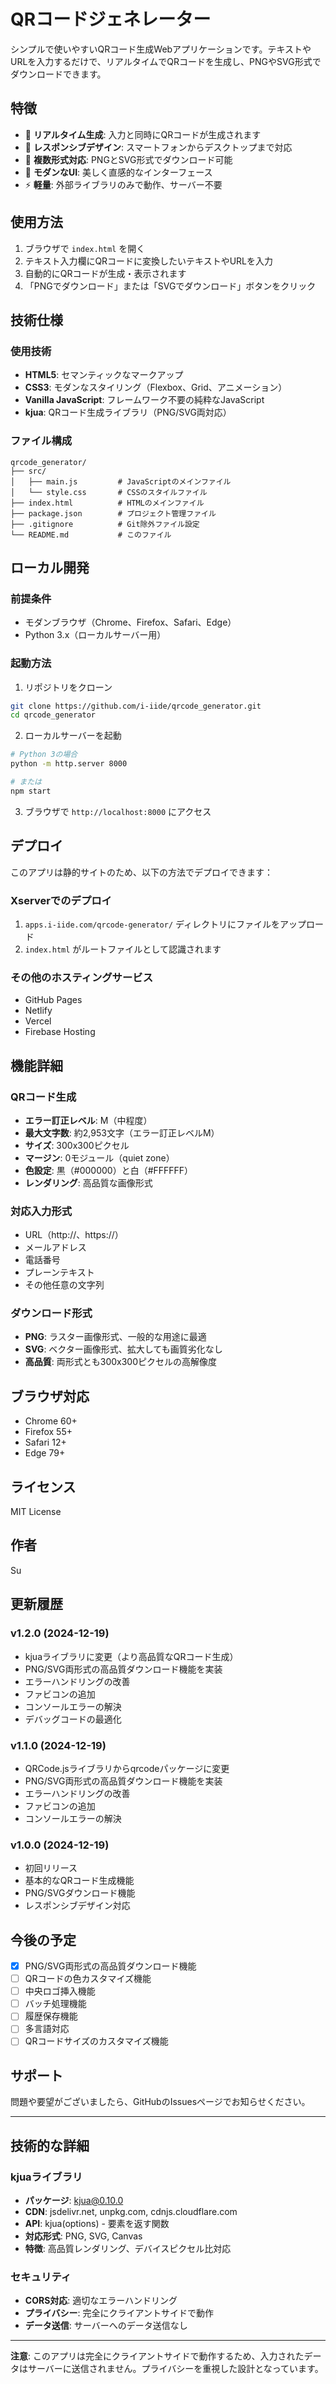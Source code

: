 # QRコードジェネレーター

シンプルで使いやすいQRコード生成Webアプリケーションです。テキストやURLを入力するだけで、リアルタイムでQRコードを生成し、PNGやSVG形式でダウンロードできます。

## 特徴

- 🚀 **リアルタイム生成**: 入力と同時にQRコードが生成されます
- 📱 **レスポンシブデザイン**: スマートフォンからデスクトップまで対応
- 💾 **複数形式対応**: PNGとSVG形式でダウンロード可能
- 🎨 **モダンなUI**: 美しく直感的なインターフェース
- ⚡ **軽量**: 外部ライブラリのみで動作、サーバー不要

## 使用方法

1. ブラウザで `index.html` を開く
2. テキスト入力欄にQRコードに変換したいテキストやURLを入力
3. 自動的にQRコードが生成・表示されます
4. 「PNGでダウンロード」または「SVGでダウンロード」ボタンをクリック

## 技術仕様

### 使用技術
- **HTML5**: セマンティックなマークアップ
- **CSS3**: モダンなスタイリング（Flexbox、Grid、アニメーション）
- **Vanilla JavaScript**: フレームワーク不要の純粋なJavaScript
- **kjua**: QRコード生成ライブラリ（PNG/SVG両対応）

### ファイル構成
```
qrcode_generator/
├── src/
│   ├── main.js         # JavaScriptのメインファイル
│   └── style.css       # CSSのスタイルファイル
├── index.html          # HTMLのメインファイル
├── package.json        # プロジェクト管理ファイル
├── .gitignore          # Git除外ファイル設定
└── README.md           # このファイル
```

## ローカル開発

### 前提条件
- モダンブラウザ（Chrome、Firefox、Safari、Edge）
- Python 3.x（ローカルサーバー用）

### 起動方法

1. リポジトリをクローン
```bash
git clone https://github.com/i-iide/qrcode_generator.git
cd qrcode_generator
```

2. ローカルサーバーを起動
```bash
# Python 3の場合
python -m http.server 8000

# または
npm start
```

3. ブラウザで `http://localhost:8000` にアクセス

## デプロイ

このアプリは静的サイトのため、以下の方法でデプロイできます：

### Xserverでのデプロイ
1. `apps.i-iide.com/qrcode-generator/` ディレクトリにファイルをアップロード
2. `index.html` がルートファイルとして認識されます

### その他のホスティングサービス
- GitHub Pages
- Netlify
- Vercel
- Firebase Hosting

## 機能詳細

### QRコード生成
- **エラー訂正レベル**: M（中程度）
- **最大文字数**: 約2,953文字（エラー訂正レベルM）
- **サイズ**: 300x300ピクセル
- **マージン**: 0モジュール（quiet zone）
- **色設定**: 黒（#000000）と白（#FFFFFF）
- **レンダリング**: 高品質な画像形式

### 対応入力形式
- URL（http://、https://）
- メールアドレス
- 電話番号
- プレーンテキスト
- その他任意の文字列

### ダウンロード形式
- **PNG**: ラスター画像形式、一般的な用途に最適
- **SVG**: ベクター画像形式、拡大しても画質劣化なし
- **高品質**: 両形式とも300x300ピクセルの高解像度

## ブラウザ対応

- Chrome 60+
- Firefox 55+
- Safari 12+
- Edge 79+

## ライセンス

MIT License

## 作者

Su

## 更新履歴

### v1.2.0 (2024-12-19)
- kjuaライブラリに変更（より高品質なQRコード生成）
- PNG/SVG両形式の高品質ダウンロード機能を実装
- エラーハンドリングの改善
- ファビコンの追加
- コンソールエラーの解決
- デバッグコードの最適化

### v1.1.0 (2024-12-19)
- QRCode.jsライブラリからqrcodeパッケージに変更
- PNG/SVG両形式の高品質ダウンロード機能を実装
- エラーハンドリングの改善
- ファビコンの追加
- コンソールエラーの解決

### v1.0.0 (2024-12-19)
- 初回リリース
- 基本的なQRコード生成機能
- PNG/SVGダウンロード機能
- レスポンシブデザイン対応

## 今後の予定

- [x] PNG/SVG両形式の高品質ダウンロード機能
- [ ] QRコードの色カスタマイズ機能
- [ ] 中央ロゴ挿入機能
- [ ] バッチ処理機能
- [ ] 履歴保存機能
- [ ] 多言語対応
- [ ] QRコードサイズのカスタマイズ機能

## サポート

問題や要望がございましたら、GitHubのIssuesページでお知らせください。

---

## 技術的な詳細

### kjuaライブラリ
- **パッケージ**: kjua@0.10.0
- **CDN**: jsdelivr.net, unpkg.com, cdnjs.cloudflare.com
- **API**: kjua(options) - 要素を返す関数
- **対応形式**: PNG, SVG, Canvas
- **特徴**: 高品質レンダリング、デバイスピクセル比対応

### セキュリティ
- **CORS対応**: 適切なエラーハンドリング
- **プライバシー**: 完全にクライアントサイドで動作
- **データ送信**: サーバーへのデータ送信なし

---

**注意**: このアプリは完全にクライアントサイドで動作するため、入力されたデータはサーバーに送信されません。プライバシーを重視した設計となっています。

